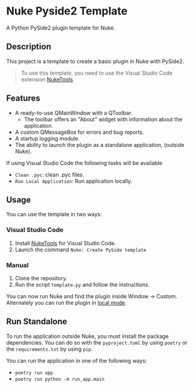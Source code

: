 # Nuke Pyside2 Template

A Python PySide2 plugin template for Nuke.

## Description

This project is a template to create a basic plugin in Nuke with PySide2.

> To use this template, you need to use the Visual Studio Code extension [NukeTools](https://marketplace.visualstudio.com/items?itemName=virgilsisoe.nuke-tools).

## Features

- A ready-to-use QMainWindow with a QToolbar.
  - The toolbar offers an "About" widget with information about the application.
- A custom QMessageBox for errors and bug reports.
- A startup logging module.
- The ability to launch the plugin as a standalone application, (outside Nuke).

If using Visual Studio Code the following tasks will be available

- `Clean .pyc`: clean .pyc files.
- `Run Local Application`: Run application locally.

## Usage

You can use the template in two ways:

### Visual Studio Code

1. Install [NukeTools](https://marketplace.visualstudio.com/items?itemName=virgilsisoe.nuke-tools) for Visual Studio Code.
2. Launch the command `Nuke: Create PySide template`

### Manual

1. Clone the repository.
2. Run the script `template.py` and follow the instructions.

You can now run Nuke and find the plugin inside Window -> Custom. Alternately you can run the plugin in [local mode](#run-standalone).

## Run Standalone

To run the application outside Nuke, you must install the package dependencies. You can do so with the `pyproject.toml` by using `poetry` or the `requirements.txt` by using `pip`.

You can run the application in one of the following ways:

* `poetry run app`
* `poetry run python -m run_app.main` 
